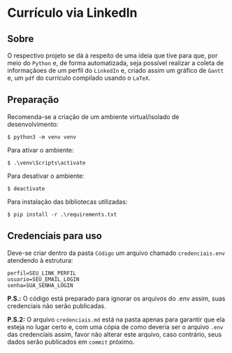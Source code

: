 # Currículo via LinkedIn

## Sobre

O respectivo projeto se dá à respeito de uma ideia que tive para que, por meio do `Python` e, de forma automatizada, seja possível realizar a coleta de informaçãoes de um perfil do `LinkedIn` e, criado assim um gráfico de `Gantt` e, um `pdf` do currículo compilado usando o `LaTeX`.

## Preparação

Recomenda-se a criação de um ambiente virtual/isolado de desenvolvimento:

`$ python3 -m venv venv`

Para ativar o ambiente:

`$ .\venv\Scripts\activate`

Para desativar o ambiente:

`$ deactivate`

Para instalação das bibliotecas utilizadas:

`$ pip install -r .\requirements.txt`

## Credenciais para uso

Deve-se criar dentro da pasta `Código` um arquivo chamado `credenciais.env` atendendo à estrutura:

```
perfil=SEU_LINK_PERFIL
usuario=SEU_EMAIL_LOGIN
senha=SUA_SENHA_LOGIN
```

**P.S.:** O código está preparado para ignorar os arquivos do .env assim, suas credenciais não serão publicadas.

**P.S.2:** O arquivo `credenciais.md` está na pasta apenas para garantir que ela esteja no lugar certo e, com uma cópia de como deveria ser o arquivo `.env` das credenciais assim, favor não alterar este arquivo, caso contrário, seus dados serão publicados em `commit` próximo.
